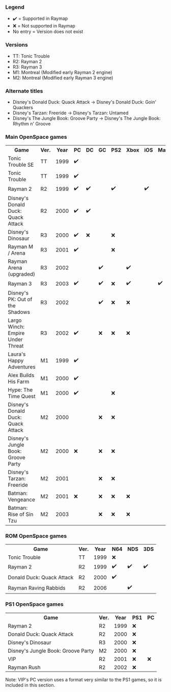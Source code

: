 ### Legend
* ✔️ = Supported in Raymap
* ❌ = Not supported in Raymap
* No entry = Version does not exist

### Versions
* TT: Tonic Trouble
* R2: Rayman 2
* R3: Rayman 3
* M1: Montreal (Modified early Rayman 2 engine)
* M2: Montreal (Modified early Rayman 3 engine)

### Alternate titles
* Disney's Donald Duck: Quack Attack -> Disney's Donald Duck: Goin' Quackers
* Disney's Tarzan: Freeride -> Disney's Tarzan: Untamed
* Disney's The Jungle Book: Groove Party -> Disney's The Jungle Book: Rhythm n' Groove

### Main OpenSpace games
<table class="tg">
  <tr>
    <th class="tg-yw4l"><b>Game</b></th>
    <th class="tg-yw4l"><b>Ver.</b></th>
    <th class="tg-yw4l"><b>Year</b></th>
    <th class="tg-yw4l"><b>PC</b></th>
    <th class="tg-yw4l"><b>DC</b></th>
    <th class="tg-yw4l"><b>GC</b></th>
    <th class="tg-yw4l"><b>PS2</b></th>
    <th class="tg-yw4l"><b>Xbox</b></th>
    <th class="tg-yw4l"><b>iOS</b></th>
    <th class="tg-yw4l"><b>Mac</b></th>
    <th class="tg-yw4l"><b>X360</b></th>
    <th class="tg-yw4l"><b>PS3</b></th>
  </tr>
  <tr>
    <td class="tg-yw4l">Tonic Trouble SE</td>
    <td class="tg-yw4l">TT</td>
    <td class="tg-yw4l">1999</td>
    <td class="tg-yw4l">✔️</td>
    <td class="tg-yw4l"></td>
    <td class="tg-yw4l"></td>
    <td class="tg-yw4l"></td>
    <td class="tg-yw4l"></td>
    <td class="tg-yw4l"></td>
    <td class="tg-yw4l"></td>
    <td class="tg-yw4l"></td>
    <td class="tg-yw4l"></td>
  </tr>
  <tr>
    <td class="tg-yw4l">Tonic Trouble</td>
    <td class="tg-yw4l">TT</td>
    <td class="tg-yw4l">1999</td>
    <td class="tg-yw4l">✔️</td>
    <td class="tg-yw4l"></td>
    <td class="tg-yw4l"></td>
    <td class="tg-yw4l"></td>
    <td class="tg-yw4l"></td>
    <td class="tg-yw4l"></td>
    <td class="tg-yw4l"></td>
    <td class="tg-yw4l"></td>
    <td class="tg-yw4l"></td>
  </tr>
  <tr>
    <td class="tg-yw4l">Rayman 2</td>
    <td class="tg-yw4l">R2</td>
    <td class="tg-yw4l">1999</td>
    <td class="tg-yw4l">✔️</td>
    <td class="tg-yw4l">✔️</td>
    <td class="tg-yw4l"></td>
    <td class="tg-yw4l">✔️</td>
    <td class="tg-yw4l"></td>
    <td class="tg-yw4l">✔️</td>
    <td class="tg-yw4l"></td>
    <td class="tg-yw4l"></td>
    <td class="tg-yw4l"></td>
  </tr>
  <tr>
    <td class="tg-yw4l">Disney's Donald Duck: Quack Attack</td>
    <td class="tg-yw4l">R2</td>
    <td class="tg-yw4l">2000</td>
    <td class="tg-yw4l">✔️</td>
    <td class="tg-yw4l">✔️</td>
    <td class="tg-yw4l"></td>
    <td class="tg-yw4l"></td>
    <td class="tg-yw4l"></td>
    <td class="tg-yw4l"></td>
    <td class="tg-yw4l"></td>
    <td class="tg-yw4l"></td>
    <td class="tg-yw4l"></td>
  </tr>
  <tr>
    <td class="tg-yw4l">Disney's Dinosaur</td>
    <td class="tg-yw4l">R3</td>
    <td class="tg-yw4l">2000</td>
    <td class="tg-yw4l">✔️</td>
    <td class="tg-yw4l">❌</td>
    <td class="tg-yw4l"></td>
    <td class="tg-yw4l">❌</td>
    <td class="tg-yw4l"></td>
    <td class="tg-yw4l"></td>
    <td class="tg-yw4l"></td>
    <td class="tg-yw4l"></td>
    <td class="tg-yw4l"></td>
  </tr>
  <tr>
    <td class="tg-yw4l">Rayman M / Arena</td>
    <td class="tg-yw4l">R3</td>
    <td class="tg-yw4l">2001</td>
    <td class="tg-yw4l">✔️</td>
    <td class="tg-yw4l"></td>
    <td class="tg-yw4l"></td>
    <td class="tg-yw4l">❌</td>
    <td class="tg-yw4l"></td>
    <td class="tg-yw4l"></td>
    <td class="tg-yw4l"></td>
    <td class="tg-yw4l"></td>
    <td class="tg-yw4l"></td>
  </tr>
  <tr>
    <td class="tg-yw4l">Rayman Arena (upgraded)</td>
    <td class="tg-yw4l">R3</td>
    <td class="tg-yw4l">2002</td>
    <td class="tg-yw4l"></td>
    <td class="tg-yw4l"></td>
    <td class="tg-yw4l">✔️</td>
    <td class="tg-yw4l"></td>
    <td class="tg-yw4l">✔️</td>
    <td class="tg-yw4l"></td>
    <td class="tg-yw4l"></td>
    <td class="tg-yw4l"></td>
    <td class="tg-yw4l"></td>
  </tr>
  <tr>
    <td class="tg-yw4l">Rayman 3</td>
    <td class="tg-yw4l">R3</td>
    <td class="tg-yw4l">2003</td>
    <td class="tg-yw4l">✔️</td>
    <td class="tg-yw4l"></td>
    <td class="tg-yw4l">✔️</td>
    <td class="tg-yw4l">❌</td>
    <td class="tg-yw4l">✔️</td>
    <td class="tg-yw4l"></td>
    <td class="tg-yw4l">✔️</td>
    <td class="tg-yw4l">✔️</td>
    <td class="tg-yw4l">✔️</td>
  </tr>
  <tr>
    <td class="tg-yw4l">Disney's PK: Out of the Shadows</td>
    <td class="tg-yw4l">R3</td>
    <td class="tg-yw4l">2002</td>
    <td class="tg-yw4l"></td>
    <td class="tg-yw4l"></td>
    <td class="tg-yw4l">✔️</td>
    <td class="tg-yw4l">❌</td>
    <td class="tg-yw4l">❌</td>
    <td class="tg-yw4l"></td>
    <td class="tg-yw4l"></td>
    <td class="tg-yw4l"></td>
    <td class="tg-yw4l"></td>
  </tr>
  <tr>
    <td class="tg-yw4l">Largo Winch: Empire Under Threat</td>
    <td class="tg-yw4l">R3</td>
    <td class="tg-yw4l">2002</td>
    <td class="tg-yw4l">✔️</td>
    <td class="tg-yw4l"></td>
    <td class="tg-yw4l">❌</td>
    <td class="tg-yw4l">❌</td>
    <td class="tg-yw4l">❌</td>
    <td class="tg-yw4l"></td>
    <td class="tg-yw4l"></td>
    <td class="tg-yw4l"></td>
    <td class="tg-yw4l"></td>
  </tr>
  <tr>
    <td class="tg-yw4l">Laura's Happy Adventures</td>
    <td class="tg-yw4l">M1</td>
    <td class="tg-yw4l">1999</td>
    <td class="tg-yw4l">✔️</td>
    <td class="tg-yw4l"></td>
    <td class="tg-yw4l"></td>
    <td class="tg-yw4l"></td>
    <td class="tg-yw4l"></td>
    <td class="tg-yw4l"></td>
    <td class="tg-yw4l"></td>
    <td class="tg-yw4l"></td>
    <td class="tg-yw4l"></td>
  </tr>
  <tr>
    <td class="tg-yw4l">Alex Builds His Farm</td>
    <td class="tg-yw4l">M1</td>
    <td class="tg-yw4l">2000</td>
    <td class="tg-yw4l">✔️</td>
    <td class="tg-yw4l"></td>
    <td class="tg-yw4l"></td>
    <td class="tg-yw4l"></td>
    <td class="tg-yw4l"></td>
    <td class="tg-yw4l"></td>
    <td class="tg-yw4l"></td>
    <td class="tg-yw4l"></td>
    <td class="tg-yw4l"></td>
  </tr>
  <tr>
    <td class="tg-yw4l">Hype: The Time Quest</td>
    <td class="tg-yw4l">M1</td>
    <td class="tg-yw4l">2000</td>
    <td class="tg-yw4l">✔️</td>
    <td class="tg-yw4l"></td>
    <td class="tg-yw4l"></td>
    <td class="tg-yw4l">❌</td>
    <td class="tg-yw4l"></td>
    <td class="tg-yw4l"></td>
    <td class="tg-yw4l"></td>
    <td class="tg-yw4l"></td>
    <td class="tg-yw4l"></td>
  </tr>
  <tr>
    <td class="tg-yw4l">Disney's Donald Duck: Quack Attack</td>
    <td class="tg-yw4l">M2</td>
    <td class="tg-yw4l">2000</td>
    <td class="tg-yw4l"></td>
    <td class="tg-yw4l"></td>
    <td class="tg-yw4l">❌</td>
    <td class="tg-yw4l">❌</td>
    <td class="tg-yw4l"></td>
    <td class="tg-yw4l"></td>
    <td class="tg-yw4l"></td>
    <td class="tg-yw4l"></td>
    <td class="tg-yw4l"></td>
  </tr>
  <tr>
    <td class="tg-yw4l">Disney's Jungle Book: Groove Party</td>
    <td class="tg-yw4l">M2</td>
    <td class="tg-yw4l">2000</td>
    <td class="tg-yw4l">❌</td>
    <td class="tg-yw4l"></td>
    <td class="tg-yw4l">❌</td>
    <td class="tg-yw4l">❌</td>
    <td class="tg-yw4l"></td>
    <td class="tg-yw4l"></td>
    <td class="tg-yw4l"></td>
    <td class="tg-yw4l"></td>
    <td class="tg-yw4l"></td>
  </tr>
  <tr>
    <td class="tg-yw4l">Disney's Tarzan: Freeride</td>
    <td class="tg-yw4l">M2</td>
    <td class="tg-yw4l">2001</td>
    <td class="tg-yw4l"></td>
    <td class="tg-yw4l"></td>
    <td class="tg-yw4l">❌</td>
    <td class="tg-yw4l">❌</td>
    <td class="tg-yw4l"></td>
    <td class="tg-yw4l"></td>
    <td class="tg-yw4l"></td>
    <td class="tg-yw4l"></td>
    <td class="tg-yw4l"></td>
  </tr>
  <tr>
    <td class="tg-yw4l">Batman: Vengeance</td>
    <td class="tg-yw4l">M2</td>
    <td class="tg-yw4l">2001</td>
    <td class="tg-yw4l">❌</td>
    <td class="tg-yw4l"></td>
    <td class="tg-yw4l">❌</td>
    <td class="tg-yw4l">❌</td>
    <td class="tg-yw4l">❌</td>
    <td class="tg-yw4l"></td>
    <td class="tg-yw4l"></td>
    <td class="tg-yw4l"></td>
    <td class="tg-yw4l"></td>
  </tr>
  <tr>
    <td class="tg-yw4l">Batman: Rise of Sin Tzu</td>
    <td class="tg-yw4l">M2</td>
    <td class="tg-yw4l">2003</td>
    <td class="tg-yw4l"></td>
    <td class="tg-yw4l"></td>
    <td class="tg-yw4l">❌</td>
    <td class="tg-yw4l">❌</td>
    <td class="tg-yw4l">❌</td>
    <td class="tg-yw4l"></td>
    <td class="tg-yw4l"></td>
    <td class="tg-yw4l"></td>
    <td class="tg-yw4l"></td>
  </tr>
</table>

### ROM OpenSpace games
<table class="tg">
  <tr>
    <th class="tg-yw4l"><b>Game</b></th>
    <th class="tg-yw4l"><b>Ver.</b></th>
    <th class="tg-yw4l"><b>Year</b></th>
    <th class="tg-yw4l"><b>N64</b></th>
    <th class="tg-yw4l"><b>NDS</b></th>
    <th class="tg-yw4l"><b>3DS</b></th>
  </tr>
  <tr>
    <td class="tg-yw4l">Tonic Trouble</td>
    <td class="tg-yw4l">TT</td>
    <td class="tg-yw4l">1999</td>
    <td class="tg-yw4l">❌</td>
    <td class="tg-yw4l"></td>
    <td class="tg-yw4l"></td>
  </tr>
  <tr>
    <td class="tg-yw4l">Rayman 2</td>
    <td class="tg-yw4l">R2</td>
    <td class="tg-yw4l">1999</td>
    <td class="tg-yw4l">✔️</td>
    <td class="tg-yw4l">✔️</td>
    <td class="tg-yw4l">✔️</td>
  </tr>
  <tr>
    <td class="tg-yw4l">Donald Duck: Quack Attack</td>
    <td class="tg-yw4l">R2</td>
    <td class="tg-yw4l">2000</td>
    <td class="tg-yw4l">✔️</td>
    <td class="tg-yw4l"></td>
    <td class="tg-yw4l"></td>
  </tr>
  <tr>
    <td class="tg-yw4l">Rayman Raving Rabbids</td>
    <td class="tg-yw4l">R2</td>
    <td class="tg-yw4l">2006</td>
    <td class="tg-yw4l"></td>
    <td class="tg-yw4l">✔️</td>
    <td class="tg-yw4l"></td>
  </tr>
</table>

### PS1 OpenSpace games
<table class="tg">
  <tr>
    <th class="tg-yw4l"><b>Game</b></th>
    <th class="tg-yw4l"><b>Ver.</b></th>
    <th class="tg-yw4l"><b>Year</b></th>
    <th class="tg-yw4l"><b>PS1</b></th>
    <th class="tg-yw4l"><b>PC</b></th>
  </tr>
  <tr>
    <td class="tg-yw4l">Rayman 2</td>
    <td class="tg-yw4l">R2</td>
    <td class="tg-yw4l">1999</td>
    <td class="tg-yw4l">❌</td>
    <td class="tg-yw4l"></td>
  </tr>
  <tr>
    <td class="tg-yw4l">Donald Duck: Quack Attack</td>
    <td class="tg-yw4l">R2</td>
    <td class="tg-yw4l">2000</td>
    <td class="tg-yw4l">❌</td>
    <td class="tg-yw4l"></td>
  </tr>
  <tr>
    <td class="tg-yw4l">Disney's Dinosaur</td>
    <td class="tg-yw4l">R3</td>
    <td class="tg-yw4l">2000</td>
    <td class="tg-yw4l">❌</td>
    <td class="tg-yw4l"></td>
  </tr>
  <tr>
    <td class="tg-yw4l">Disney's Jungle Book: Groove Party</td>
    <td class="tg-yw4l">M2</td>
    <td class="tg-yw4l">2000</td>
    <td class="tg-yw4l">❌</td>
    <td class="tg-yw4l"></td>
  </tr>
  <tr>
    <td class="tg-yw4l">VIP</td>
    <td class="tg-yw4l">R2</td>
    <td class="tg-yw4l">2001</td>
    <td class="tg-yw4l">❌</td>
    <td class="tg-yw4l">❌</td>
  </tr>
  <tr>
    <td class="tg-yw4l">Rayman Rush</td>
    <td class="tg-yw4l">R2</td>
    <td class="tg-yw4l">2002</td>
    <td class="tg-yw4l">❌</td>
    <td class="tg-yw4l"></td>
  </tr>
  <tr>
</table>
Note: VIP's PC version uses a format very similar to the PS1 games, so it is included in this section.